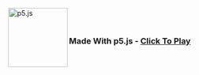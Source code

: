 [<img align="left" alt="p5.js" width="120px" src="https://p5js.org/assets/img/p5js.svg" />](https://p5js.org/) 
<br />
<br />

### Made With p5.js - [Click To Play](https://rudrowo.github.io/tic-tac-toe/)
